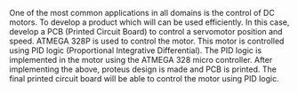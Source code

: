 One of the most common applications in all domains is the control of DC motors. To develop a product which will can be used efficiently. In this case, develop a PCB (Printed Circuit Board) to control a servomotor position and speed. ATMEGA 328P is used to control the motor. This motor is controlled using PID logic (Proportional Integrative Differential). The PID logic is implemented in the motor using the ATMEGA 328 micro controller. After implementing the above, proteus design is made and PCB is printed. The final printed circuit board will be able to control the motor using PID logic.
